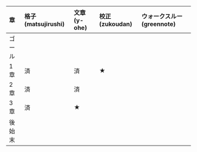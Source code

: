|章|格子(matsujirushi)|文章(y-ohe)|校正(zukoudan)|ウォークスルー(greennote)|
|:--|:--|:--|:--|:--|
|ゴール|||||
|1章|済|済|★||
|2章|済|済|||
|3章|済|★|||
|後始末|||||
